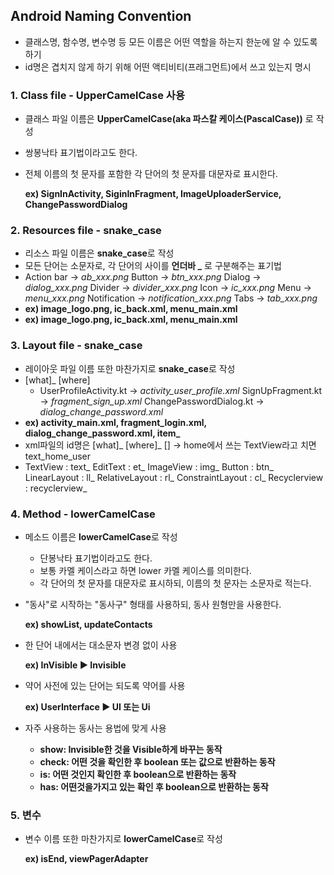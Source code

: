 ## **Android Naming Convention**

- 클래스명, 함수명, 변수명 등 모든 이름은 어떤 역할을 하는지 한눈에 알 수 있도록 하기
- id명은 겹치지 않게 하기 위해 어떤 액티비티(프래그먼트)에서 쓰고 있는지 명시



### 1. Class file - UpperCamelCase 사용

- 클래스 파일 이름은 **UpperCamelCase(aka 파스칼 케이스(PascalCase))** 로 작성

- 쌍봉낙타 표기법이라고도 한다.

- 전체 이름의 첫 문자를 포함한 각 단어의 첫 문자를 대문자로 표시한다.

  **ex) SignInActivity, SiginInFragment, ImageUploaderService, ChangePasswordDialog**



### 2. Resources file - snake_case

- 리소스 파일 이름은 **snake_case**로 작성
- 모든 단어는 소문자로, 각 단어의 사이를 **언더바 _** 로 구분해주는 표기법
- Action bar -> *ab_xxx.png* Button -> *btn_xxx.png* Dialog -> *dialog_xxx.png* Divider -> *divider_xxx.png* Icon -> *ic_xxx.png* Menu -> *menu_xxx.png* Notification -> *notification_xxx.png* Tabs -> *tab_xxx.png*
- **ex) image_logo.png, ic_back.xml, menu_main.xml**
- **ex) image_logo.png, ic_back.xml, menu_main.xml**



### 3. Layout file - snake_case

- 레이아웃 파일 이름 또한 마찬가지로 **snake_case**로 작성
- [what]_ [where]
  - UserProfileActivity.kt -> *activity_user_profile.xml* SignUpFragment.kt -> *fragment_sign_up.xml* ChangePasswordDialog.kt -> *dialog_change_password.xml*
- **ex) activity_main.xml, fragment_login.xml, dialog_change_password.xml, item_**
- xml파일의 id명은 [what]_ [where]_ [] → home에서 쓰는 TextView라고 치면 text_home_user
- TextView : text_
  EditText : et_
  ImageView : img_
  Button : btn_
  LinearLayout : ll_
  RelativeLayout : rl_
  ConstraintLayout : cl_
  Recyclerview : recyclerview_



### 4. Method - lowerCamelCase

- 메소드 이름은 **lowerCamelCase**로 작성

  - 단봉낙타 표기법이라고도 한다.
  - 보통 카멜 케이스라고 하면 lower 카멜 케이스를 의미한다.
  - 각 단어의 첫 문자를 대문자로 표시하되, 이름의 첫 문자는 소문자로 적는다.

- "동사"로 시작하는 "동사구" 형태를 사용하되, 동사 원형만을 사용한다.

  **ex) showList, updateContacts**

- 한 단어 내에서는 대소문자 변경 없이 사용

  **ex) InVisible ▶️ Invisible**

- 약어 사전에 있는 단어는 되도록 약어를 사용

  **ex) UserInterface ▶️ UI 또는 Ui**

- 자주 사용하는 동사는 용법에 맞게 사용

  - **show: Invisible한 것을 Visible하게 바꾸는 동작**
  - **check: 어떤 것을 확인한 후 boolean 또는 값으로 반환하는 동작**
  - **is: 어떤 것인지 확인한 후 boolean으로 반환하는 동작**
  - **has: 어떤것을가지고 있는 확인 후 boolean으로 반환하는 동작**



### 5. 변수

- 변수 이름 또한 마찬가지로 **lowerCamelCase**로 작성

  **ex) isEnd, viewPagerAdapter**